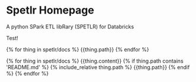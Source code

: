 # Spetlr Homepage

A python SPark ETL libRary (SPETLR) for Databricks

Test!


{% for thing in spetlr/docs %}
  {{thing.path}}
{% endfor %}

{% for thing in spetlr/docs %}
  {{thing.content}}
  {% if thing.path contains 'README.md' %}
    {% include_relative thing.path %}
    {{thing.path}}
  {% endif %}
{% endfor %}

